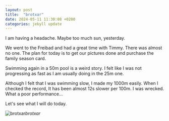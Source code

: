 ```yaml
---
layout: post
title:  "brotxar"
date: 2024-05-11 11:30:08 +0200
categories: jekyll update
---
```


I am having a headache. Maybe too much sun, yesterday.  

We went to the Freibad and had a great time with Timmy. There was almost no one. The plan for today is to get our pictures done and purchase the family season card.   

Swimming again in a 50m pool is a weird story. I felt like I was not progressing as fast as I am usually doing in the 25m one.  

Although I felt that I was swimming slow, I made my 1000m easily. When I checked the record, It has been almost 12s slower per 100m. I was wrecked. What a poor performance...   

Let's see what I will do today.  

 


![brotxar]()*brotxar*&nbsp;



[jekyll-docs]: https://jekyllrb.com/docs/home
[jekyll-gh]:   https://github.com/jekyll/jekyll
[jekyll-talk]: https://talk.jekyllrb.com/
